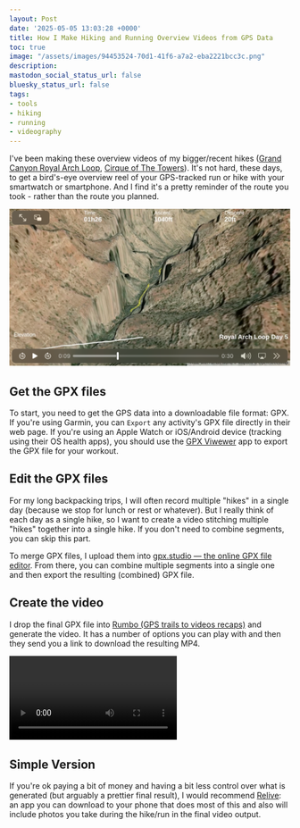```yaml
---
layout: Post
date: '2025-05-05 13:03:28 +0000'
title: How I Make Hiking and Running Overview Videos from GPS Data
toc: true
image: "/assets/images/94453524-70d1-41f6-a7a2-eba2221bcc3c.png"
description:
mastodon_social_status_url: false
bluesky_status_url: false
tags:
- tools
- hiking
- running
- videography
---
```



I've been making these overview videos of my bigger/recent hikes ([Grand Canyon Royal Arch Loop](https://www.joshbeckman.org/blog/traveling/hiking-the-grand-canyon-royal-arch-loop), [Cirque of The Towers](https://www.joshbeckman.org/blog/traveling/cirque-of-the-towers-2024)). It's not hard, these days, to get a bird's-eye overview reel of your GPS-tracked run or hike with your smartwatch or smartphone. And I find it's a pretty reminder of the route you took - rather than the route you planned.

<img width="614" alt="video recap example" src="/assets/images/94453524-70d1-41f6-a7a2-eba2221bcc3c.png" />

## Get the GPX files

To start, you need to get the GPS data into a downloadable file format: GPX. If you're using Garmin, you can `Export` any activity's GPX file directly in their web page. If you're using an Apple Watch or iOS/Android device (tracking using their OS health apps), you should use the [GPX Viwewer](https://apps.apple.com/us/app/gpx-viewer/id1511582047) app to export the GPX file for your workout.

## Edit the GPX files

For my long backpacking trips, I will often record multiple "hikes" in a single day (because we stop for lunch or rest or whatever). But I really think of each day as a single hike, so I want to create a video stitching multiple "hikes" together into a single hike. If you don't need to combine segments, you can skip this part.

To merge GPX files, I upload them into [gpx.studio — the online GPX file editor](https://gpx.studio/). From there, you can combine multiple segments into a single one and then export the resulting (combined) GPX file.

## Create the video

I drop the final GPX file into [Rumbo (GPS trails to videos recaps)](https://www.rumbo.world/home) and generate the video. It has a number of options you can play with and then they send you a link to download the resulting MP4.

<video controls src="/assets/videos/royal-arch-loop-day-5.mp4"></video>

## Simple Version

If you're ok paying a bit of money and having a bit less control over what is generated (but arguably a prettier final result), I would recommend [Relive](https://www.relive.com/): an app you can download to your phone that does most of this and also will include photos you take during the hike/run in the final video output.
